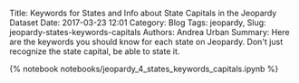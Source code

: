 Title: Keywords for States and Info about State Capitals in the Jeopardy Dataset
Date: 2017-03-23 12:01
Category: Blog
Tags: jeopardy,
Slug: jeopardy-states-keywords-capitals
Authors: Andrea Urban
Summary: Here are the keywords you should know for each state on Jeopardy. Don't just recognize the state capital, be able to state it.

{% notebook notebooks/jeopardy_4_states_keywords_capitals.ipynb %}
